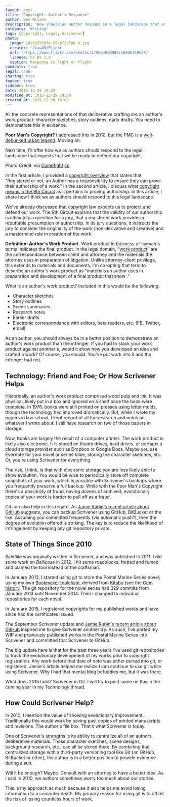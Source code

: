 ```yaml
---
layout: post
title: "Copyright: Author's Response"
author: Ben Wilson
description: "How should an author respond in a legal landscape that expects action?"
category: 'Writing'
tags: [Copyright, Legal, Scrivener]
photo:
  image: 18906750538_69c6f2c5a8_b.jpg
  creator: 'JLaw45/Flickr '
  url: 'https://www.flickr.com/photos/27665395@N05/18906750538/'
  license: CC BY 2.0
  caption: Response is Fight or Flight
comments: true
legal: true
sharing: true
footer: true
sidebar: true
date: 2015-12-29 19:29
modified_at: 2015-12-29 19:29
created_at: 2015-12-29 18:03
---
```


All the concrete representations of that deliberative crafting are an author's work product: character sketches, story outlines, early drafts. You need to demonstrate this in evidence.

**Poor Man's Copyright?** I addressed this in 2010, but the PMC is a [well-debunked urban legend](http://newyorkcopyrightattorney.com/poor-mans-copyright/). Moving on.

Next time, I'll offer how we as authors should respond to the legal landscape that expects that we be ready to defend our copyright.

Photo Credit: <a href="https://www.flickr.com/photos/27665395@N05/18906750538/"></a> via <a href="http://compfight.com">Compfight</a> <a href="https://creativecommons.org/licenses/by/2.0/">cc</a>

In the first article, I provided a [copyright overview](/writing/copyright-overview/) that states that "Registered or not, an Author has a responsibility to ensure they can prove their authorship of a work." In the second article, I discuss what [copyright means in the 9th Circuit](/writing/copyright-overview/) as it pertains to proving authorship. In this article, I share how I think we as authors should respond to this legal landscape.

<!-- more -->

We've already discussed that copyright law expects us to protect and defend our work. The 9th Circuit explains that the validity of our authorship is ultimately a question for a jury, that a registered work provides a rebuttable presumption of authorship. In its jury questions, it instructs the jury to consider the originality of the work (non-derivative and creative) and a mastermind role in creation of the work.

**Definition: Author's Work Product.** Work product in business or layman's terms indicates the final product. In the legal domain, "[work product](https://www.law.cornell.edu/wex/Attorney_work_product)" are the correspondance between client and attorney and the materials the attorney uses in preparation of litigation. Unlike attorney-client privilege, this extends to materials and documents.
I'm co-opting that term to describe an author's work product as "materials an author uses in preparation and development of a final product that show ."

What is an author's work product? Included in this would be the following:

* Character sketches
* Story outlines
* Scene summaries
* Research notes
* Earlier drafts
* Electronic correspondance with editors, beta readers, etc. (FB, Twitter, email)



As an author, you should always be in a better position to demonstrate an author's work product than the infringer. If you had to stack your work product against another's, would it show how you developed an idea and crafted a work? Of course, you should. You've put work into it and the infringer had not.

## Technology: Friend and Foe; Or How Scrivener Helps

Historically, an author's work product comprised wood pulp and ink. It was physical, likely put in a box and ignored on a shelf once the book were complete. In 1976, books were still printed on presses using letter molds, though the technology had improved dramatically. But, when I wrote my papers in law school, I kept record of all the research and notes on whatever I wrote about. I still have research on two of those papers in storage.

Now, books are largely the result of a computer printer. The work product is likely also electronic. It is stored on thumb drives, hard drives, or perhaps a cloud storage provider such as Dropbox or Google Docs. Maybe you use Evernote for your novel or series bible, storing the character sketches, etc. Or, you're using Scrivener for everything.

The risk, I think, is that with electronic storage you are less likely able to show evolution. You would be wise to periodically store off complete snapshots of your work, which is possible with Scrivener's backups where you frequently preserve a full backup. While with the Poor Man's Copyright there's a possibility of fraud, having dozens of archived, evolutionary copies of your work is harder to pull off as a fraud.

Git can also help in this regard. As [Jamie Rubin's recent article about GitHub](http://www.jamierubin.net/2015/12/22/tracking-the-things-i-make-with-github/) suggests, you can backup Scrivener using GitHub, BitBucket or the like. Assuming you committed frequently (via automatic push?), then the degree of evolution offered is striking. The key is to reduce the likelihood of infringement by keeping any git repository private.

## State of Things Since 2010

*Scintilla* was originally written in Scrivener, and was published in 2011. I did some work on *Bellicose* in 2012. I hit some roadblocks, fretted and fumed and blamed the tool instead of the craftsman.

In January 2013, I started using git to store the Postal Marine Series novel; using my own [Bookmaker toolchain](/technology/toolchain/), derived from [Kitabu](https://github.com/fnando/kitabu) (see the [Gem history](https://rubygems.org/gems/bookmaker/versions). The git repository for the novel series had 329 commits from January 2013 until November 2014. Then I changed to individual repositories for each novel.

In January 2015, I registered copyrights for my published works and have since had the certificates issued.

The September Scrivener update and [Jamie Rubin's recent article about GitHub](http://www.jamierubin.net/2015/12/22/tracking-the-things-i-make-with-github/) inspired me to give Scrivener another try. As such, I've ported my WIP and previously published works in the Postal Marine Series into Scrivener and committed that Scrivener to GitHub.

The big update here is that for the past three years I've used git repositories to track the evolutionary development of my works prior to copyright registration. Any work before that date of note was either ported into git, or registered. Jamie's article helped me realize I can continue to use git while using Scrivener. Why I had that mental blog befuddles me, but it was there.

What does 2016 hold? Scrivener in Git. I will try to post some on this in the coming year in my Technology thread.

## How Could Scrivener Help?

In 2010, I mention the value of showing evolutionary improvement. Traditionally this would work by having past copies of printed manuscripts and revisions. The author's file box. That's what Scrivener is today.

One of Scrivener's strengths is its ability to centralize all of an authors deliberative materials. Those character sketches, scene designs, background research, etc., can all be stored there. By combining that centralized storage with a third-party versioning tool like Git (on GitHub, BitBucket or other), the author is in a better position to provide evidence during a suit.

Will it be enough? Maybe. Consult with an attorney to have a better idea. As I said in 2010, we authors sometimes worry too much about our stories.

This is my approach as much because it also helps me avoid losing information to a computer death. My primary reason for using git is to offset the risk of losing countless hours of work.